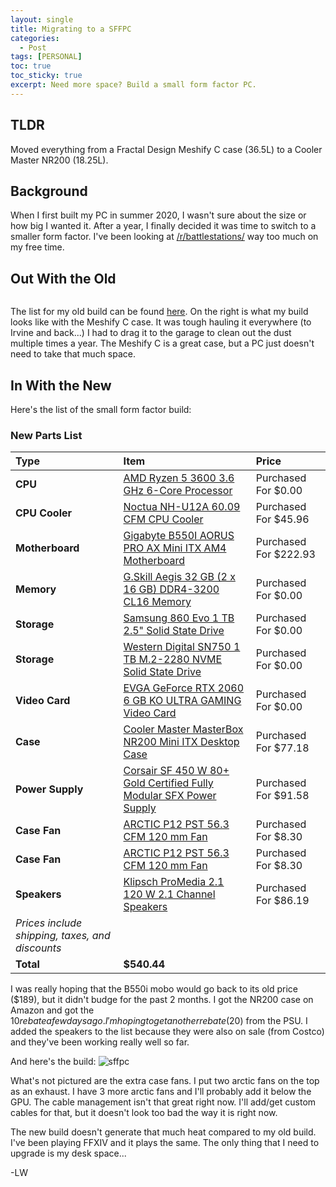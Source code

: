```yaml
---
layout: single
title: Migrating to a SFFPC 
categories:
  - Post
tags: [PERSONAL] 
toc: true
toc_sticky: true
excerpt: Need more space? Build a small form factor PC.
---
```


## TLDR

Moved everything from a Fractal Design Meshify C case (36.5L) to a Cooler Master NR200 (18.25L). 

## Background 

When I first built my PC in summer 2020, I wasn't sure about the size or how big I wanted it.
After a year, I finally decided it was time to switch to a smaller form factor. 
I've been looking at [/r/battlestations/](https://www.reddit.com/r/battlestations/) way too
much on my free time. 


## Out With the Old 

<figure style="width: 250px" class="align-right">
  <img src="https://u.cubeupload.com/lilwon/2021102101.jpg" alt="">
</figure>

The list for my old build can be found [here](https://lillianwon.com/post/Before-the-2020-2021-School-Year-Began/#building-my-own-tower-pc).
On the right is what my build looks like with the Meshify C case. 
It was tough hauling it everywhere (to Irvine and back...) 
I had to drag it to the garage to clean out the dust multiple times a year. 
The Meshify C is a great case, but a PC just doesn't need to take that much space.

## In With the New

Here's the list of the small form factor build:

### New Parts List

Type|Item|Price
:----|:----|:----
**CPU** | [AMD Ryzen 5 3600 3.6 GHz 6-Core Processor](https://pcpartpicker.com/product/9nm323/amd-ryzen-5-3600-36-thz-6-core-processor-100-100000031box) | Purchased For $0.00 
**CPU Cooler** | [Noctua NH-U12A 60.09 CFM CPU Cooler](https://pcpartpicker.com/product/ZLtQzy/noctua-nh-u12a-6009-cfm-cpu-cooler-nh-u12a) | Purchased For $45.96 
**Motherboard** | [Gigabyte B550I AORUS PRO AX Mini ITX AM4 Motherboard](https://pcpartpicker.com/product/9pn8TW/gigabyte-b550i-aorus-pro-ax-mini-itx-am4-motherboard-b550i-aorus-pro-ax) | Purchased For $222.93 
**Memory** | [G.Skill Aegis 32 GB (2 x 16 GB) DDR4-3200 CL16 Memory](https://pcpartpicker.com/product/8BLwrH/gskill-aegis-32-gb-2-x-16-gb-ddr4-3200-memory-f4-3200c16d-32gis) | Purchased For $0.00 
**Storage** | [Samsung 860 Evo 1 TB 2.5" Solid State Drive](https://pcpartpicker.com/product/yzfhP6/samsung-860-evo-1tb-25-solid-state-drive-mz-76e1t0bam) | Purchased For $0.00 
**Storage** | [Western Digital SN750 1 TB M.2-2280 NVME Solid State Drive](https://pcpartpicker.com/product/QQrmP6/western-digital-sn750-1-tb-m2-2280-solid-state-drive-wds100t3x0c) | Purchased For $0.00 
**Video Card** | [EVGA GeForce RTX 2060 6 GB KO ULTRA GAMING Video Card](https://pcpartpicker.com/product/2H7p99/evga-geforce-rtx-2060-6-gb-ko-ultra-gaming-video-card-06g-p4-2068-kr) | Purchased For $0.00 
**Case** | [Cooler Master MasterBox NR200 Mini ITX Desktop Case](https://pcpartpicker.com/product/r6bCmG/cooler-master-masterbox-nr200-mini-itx-desktop-case-mcb-nr200-wnnn-s00) | Purchased For $77.18 
**Power Supply** | [Corsair SF 450 W 80+ Gold Certified Fully Modular SFX Power Supply](https://pcpartpicker.com/product/Dv38TW/corsair-power-supply-cp9020104na) | Purchased For $91.58 
**Case Fan** | [ARCTIC P12 PST 56.3 CFM 120 mm Fan](https://pcpartpicker.com/product/rvWBD3/arctic-p12-pst-563-cfm-120-mm-fan-acfan00134a) | Purchased For $8.30 
**Case Fan** | [ARCTIC P12 PST 56.3 CFM 120 mm Fan](https://pcpartpicker.com/product/rvWBD3/arctic-p12-pst-563-cfm-120-mm-fan-acfan00134a) | Purchased For $8.30 
**Speakers** | [Klipsch ProMedia 2.1 120 W 2.1 Channel Speakers](https://pcpartpicker.com/product/y2vRsY/klipsch-speakers-promedia21) | Purchased For $86.19 
 | *Prices include shipping, taxes, and discounts* |
 | **Total** | **$540.44**

I was really hoping that the B550i mobo would go back to its old price ($189), 
but it didn't budge for the past 2 months. I got the NR200 case on Amazon and got the $10
rebate a few days ago. I'm hoping to get another rebate ($20) from the PSU.
I added the speakers to the list because they were also on sale (from Costco) and they've been
working really well so far.   

And here's the build: 
![sffpc](https://u.cubeupload.com/lilwon/2021102302.jpg)

What's not pictured are the extra case fans.
I put two arctic fans on the top as an exhaust. I have 3 more arctic fans 
and I'll probably add it below the GPU. The cable management isn't that great right now.
I'll add/get custom cables for that, but it doesn't look too bad
the way it is right now.   

The new build doesn't generate that much heat compared to my old build. I've been
playing FFXIV and it plays the same. The only thing that I need to upgrade 
is my desk space...

-LW